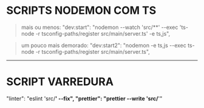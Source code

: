# SCRIPTS NODEMON COM TS

> mais ou menos:
> "dev:start": "nodemon --watch 'src/\*\*' --exec 'ts-node -r tsconfig-paths/register src/main/server.ts' -e ts,js",

> um pouco mais demorado:
> "dev:start2": "nodemon -e ts,js --exec ts-node -r tsconfig-paths/register src/main/server.ts",

---

# SCRIPT VARREDURA

"linter": "eslint 'src/**' --fix",
"prettier": "prettier --write 'src/**'"
